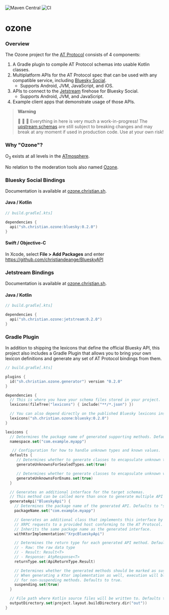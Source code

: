 ![Maven Central](https://img.shields.io/maven-central/v/sh.christian.ozone/bluesky?versionPrefix=0.2.0) ![CI](https://github.com/christiandeange/ozone/actions/workflows/ci.yml/badge.svg)

ozone
=====

### Overview

The Ozone project for the [AT Protocol](https://atproto.com/) consists of 4 components:

1. A Gradle plugin to compile AT Protocol schemas into usable Kotlin classes.
2. Multiplatform APIs for the AT Protocol spec that can be used with any compatible service, including [Bluesky Social](https://bsky.app).
   - Supports Android, JVM, JavaScript, and iOS.
3. APIs to connect to the [Jetstream](https://github.com/bluesky-social/jetstream) firehose for Bluesky Social.
   - Supports Android, JVM, and JavaScript.
4. Example client apps that demonstrate usage of those APIs.

> **Warning**
>
> 🚧 🚧 🚧 Everything in here is very much a work-in-progress!
> The [upstream schemas](https://github.com/bluesky-social/atproto/commits/main/lexicons) are still subject to breaking
> changes and may break at any moment if used in production code. Use at your own risk!

### Why "Ozone"?

O<sub>3</sub> exists at all levels in the [ATmosphere](https://bsky.app/profile/shreyanjain.net/post/3k26nw6kwnh2e).

No relation to the moderation tools also named [Ozone](https://github.com/bluesky-social/ozone).

### Bluesky Social Bindings

Documentation is available at [ozone.christian.sh](https://ozone.christian.sh).

#### Java / Kotlin

```kotlin
// build.gradle[.kts]

dependencies {
  api("sh.christian.ozone:bluesky:0.2.0")
}
```

#### Swift / Objective-C

In Xcode, select **File > Add Packages** and enter https://github.com/christiandeange/BlueskyAPI

### Jetstream Bindings

Documentation is available at [ozone.christian.sh](https://ozone.christian.sh/ozone/sh.christian.ozone.jetstream/index.html).

#### Java / Kotlin

```kotlin
// build.gradle[.kts]

dependencies {
  api("sh.christian.ozone:jetstream:0.2.0")
}
```

### Gradle Plugin

In addition to shipping the lexicons that define the official Bluesky API, this project also includes a Gradle Plugin that allows you to bring your own lexicon definitions and generate any set of AT Protocol bindings from them.

```kotlin
// build.gradle[.kts]

plugins {
  id("sh.christian.ozone.generator") version "0.2.0"
}

dependencies {
  // This is where you have your schema files stored in your project.
  lexicons(fileTree("lexicons") { include("**/*.json") })

  // You can also depend directly on the published Bluesky lexicons instead.
  lexicons("sh.christian.ozone:bluesky:0.2.0")
}

lexicons {
  // Determines the package name of generated supporting methods. Defaults to "sh.christian.ozone".
  namespace.set("com.example.myapp")

   // Configuration for how to handle unknown types and known values.
  defaults {
     // Determines whether to generate classes to encapsulate unknown types for union references. Defaults to false.
     generateUnknownsForSealedTypes.set(true)

     // Determines whether to generate classes to encapsulate unknown values for strings. Defaults to false.
     generateUnknownsForEnums.set(true)
  }

  // Generates an additional interface for the target schemas.
  // This method can be called more than once to generate multiple API interfaces.
  generateApi("BlueskyApi") {
    // Determines the package name of the generated API. Defaults to "sh.christian.ozone".
    packageName.set("com.example.myapp")

    // Generates an additional class that implements this interface by sending corresponding
    // XRPC requests to a provided host conforming to the AT Protocol.
    // Inherits the same package name as the generated interface.
    withKtorImplementation("XrpcBlueskyApi")

    // Determines the return type for each generated API method. Defaults to Raw.
    // - Raw: the raw data type
    // - Result: Result<T>
    // - Response: AtpResponse<T>
    returnType.set(ApiReturnType.Result)

    // Determines whether the generated methods should be marked as suspend functions.
    // When generating a Ktor implementation as well, execution will block the current thread
    // for non-suspending methods. Defaults to true.
    suspending.set(true)
  }

  // File path where Kotlin source files will be written to. Defaults to "<project-dir>/build/generated/lexicons".
  outputDirectory.set(project.layout.buildDirectory.dir("out"))
}
```
